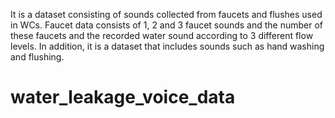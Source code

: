 It is a dataset consisting of sounds collected from faucets and flushes used in WCs. Faucet data consists of 1, 2 and 3 faucet sounds and the number of these faucets and the recorded water sound according to 3 different flow levels. In addition, it is a dataset that includes sounds such as hand washing and flushing.

# water_leakage_voice_data
